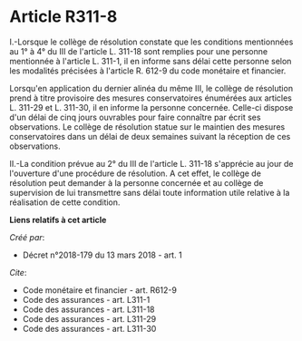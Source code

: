 # Article R311-8

I.-Lorsque le collège de résolution constate que les conditions mentionnées au 1° à 4° du III de l'article L. 311-18 sont
remplies pour une personne mentionnée à l'article L. 311-1, il en informe sans délai cette personne selon les modalités
précisées à l'article R. 612-9 du code monétaire et financier. 

Lorsqu'en application du dernier alinéa du même III, le collège de résolution prend à titre provisoire des mesures
conservatoires énumérées aux articles L. 311-29 et L. 311-30, il en informe la personne concernée. Celle-ci dispose d'un
délai de cinq jours ouvrables pour faire connaître par écrit ses observations. Le collège de résolution statue sur le
maintien des mesures conservatoires dans un délai de deux semaines suivant la réception de ces observations. 

II.-La condition prévue au 2° du III de l'article L. 311-18 s'apprécie au jour de l'ouverture d'une procédure de résolution.
A cet effet, le collège de résolution peut demander à la personne concernée et au collège de supervision de lui transmettre
sans délai toute information utile relative à la réalisation de cette condition.

**Liens relatifs à cet article**

_Créé par_:

  - Décret n°2018-179 du 13 mars 2018 - art. 1

_Cite_:

  - Code monétaire et financier - art. R612-9
  - Code des assurances - art. L311-1
  - Code des assurances - art. L311-18
  - Code des assurances - art. L311-29
  - Code des assurances - art. L311-30

